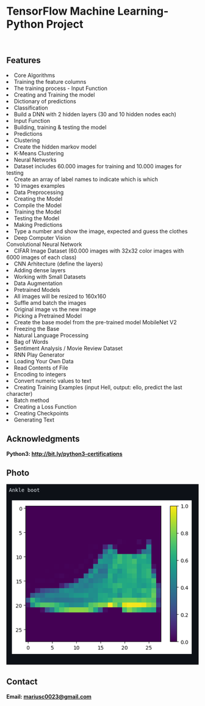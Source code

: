 <h1> TensorFlow Machine Learning- Python Project</h1>
<br>
<h2>Features</h2>
<li>Core Algorithms</li>
<li>Training the feature columns</li>
<li>The training process - Input Function</li>
<li>Creating and Training the model</li>
<li>Dictionary of predictions</li>
<li>Classification</li>
<li>Build a DNN with 2 hidden layers (30 and 10 hidden nodes each)</li>
<li>Input Function</li>
<li>Building, training & testing the model</li>
<li>Predictions</li>
<li>Clustering</li>
<li>Create the hidden markov model</li>
<li>K-Means Clustering </li>
<li>Neural Networks</li>
<li>Dataset includes 60.000 images for training and 10.000 images for testing</li>
<li>Create an array of label names to indicate which is which</li>
<li>10 images examples </li>
<li>Data Preprocessing</li>
<li>Creating the Model</li>
<li>Compile the Model</li>
<li>Training the Model</li>
<li>Testing the Model</li>
<li>Making Predictions</li>
<li>Type a number and show the image, expected and guess the clothes</li>
<li>Deep Computer Vision</li
<li>Convolutional Neural Network</li>
<li>CIFAR Image Dataset (60.000 images with 32x32 color images with 6000 images of each class)</li>
<li>CNN Arhitecture (define the layers)</li>
<li>Adding dense layers</li>
<li>Working with Small Datasets</li>
<li>Data Augmentation</li>
<li>Pretrained Models</li>
<li>All images will be resized to 160x160</li>
<li>Suffle amd batch the images</li>
<li>Original image vs the new image</li>
<li>Picking a Pretrained Model</li>
<li>Create the base model from the pre-trained model MobileNet V2</li>
<li>Freezing the Base</li>
<li>Natural Language Processing</li>
<li>Bag of Words</li>
<li>Sentiment Analysis / Movie Review Dataset</li>
<li>RNN Play Generator</li>
<li>Loading Your Own Data</li>
<li>Read Contents of File</li>
<li>Encoding to integers</li>
<li>Convert numeric values to text</li>
<li>Creating Training Examples (input Hell, output: ello, predict the last character)</li>
<li>Batch method</li>
<li>Creating a Loss Function</li>
<li>Creating Checkpoints</li>
<li>Generating Text</li>
<h2>Acknowledgments</h2>

<b> Python3: http://bit.ly/python3-certifications <b>
<br>


<h2>Photo</h2>
<img src="image.png">
<br>


<h2>Contact</h2>

<b> Email: mariusc0023@gmail.com </b>
